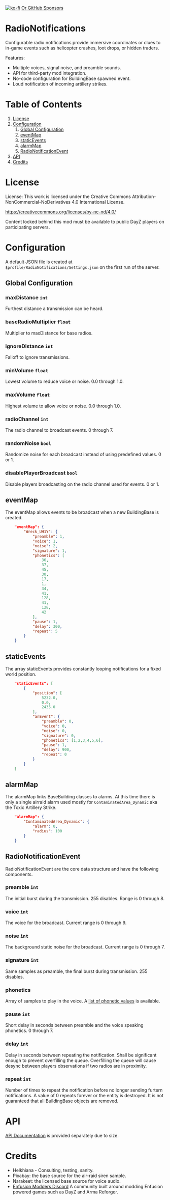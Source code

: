 [![ko-fi](https://ko-fi.com/img/githubbutton_sm.svg)](https://ko-fi.com/O5O33VK5S)
[Or GitHub Sponsors](https://github.com/sponsors/antihax)

# RadioNotifications

Configurable radio notifications provide immersive coordinates or clues to in-game events such as helicopter crashes, loot drops, or hidden traders.

Features:

- Multiple voices, signal noise, and preamble sounds.
- API for third-party mod integration.
- No-code configuration for BuildingBase spawned event.
- Loud notification of incoming artillery strikes.

# Table of Contents

1. [License](#license)
2. [Configuration](#configuration)
   1. [Global Configuration](#global)
   2. [eventMap](#eventmap)
   3. [staticEvents](#staticevents)
   4. [alarmMap](#alarmmap)
   5. [RadioNotificationEvent](#RadioNotificationEvent)
3. [API](#api)
4. [Credits](#credits)

# License

License: This work is licensed under the Creative Commons Attribution-NonCommercial-NoDerivatives 4.0 International License.

https://creativecommons.org/licenses/by-nc-nd/4.0/

Content locked behind this mod must be available to public DayZ players on participating servers.

# Configuration

A default JSON file is created at `$profile/RadioNotifications/Settings.json` on the first run of the server.

## Global Configuration <a name="global"></a>

### maxDistance `int`

Furthest distance a transmission can be heard.

### baseRadioMultiplier `float`

Multiplier to maxDistance for base radios.

### ignoreDistance `int`

Falloff to ignore transmissions.

### minVolume `float`

Lowest volume to reduce voice or noise. 0.0 through 1.0.

### maxVolume `float`

Highest volume to allow voice or noise. 0.0 through 1.0.

### radioChannel `int`

The radio channel to broadcast events. 0 through 7.

### randomNoise `bool`

Randomize noise for each broadcast instead of using predefined values. 0 or 1.

### disablePlayerBroadcast `bool`

Disable players broadcasting on the radio channel used for events. 0 or 1.

## eventMap

The eventMap allows events to be broadcast when a new BuildingBase is created.

```json
    "eventMap": {
        "Wreck_UH1Y": {
            "preamble": 1,
            "voice": 1,
            "noise": 2,
            "signature": 1,
            "phonetics": [
                36,
                37,
                45,
                30,
                17,
                1,
                34,
                41,
                128,
                41,
                128,
                42
            ],
            "pause": 1,
            "delay": 300,
            "repeat": 5
        }
    }
```

## staticEvents

The array staticEvents provides constantly looping notifications for a fixed world position.

```json
    "staticEvents": [
        {
            "position": [
                5232.0,
                0.0,
                2435.0
            ],
            "anEvent": {
                "preamble": 0,
                "voice": 0,
                "noise": 0,
                "signature": 0,
                "phonetics": [1,2,3,4,5,6],
                "pause": 1,
                "delay": 900,
                "repeat": 0
            }
        }
    ]
```

## alarmMap

The alarmMap links BaseBuilding classes to alarms. At this time there is only a single airraid alarm used mostly for `ContaminatedArea_Dynamic` aka the Toxic Artillery Strike.

```json
    "alarmMap": {
        "ContaminatedArea_Dynamic": {
            "alarm": 0,
            "radius": 100
        }
    }
```

## RadioNotificationEvent

RadioNotificationEvent are the core data structure and have the following components.

### preamble `int`

The initial burst during the transmission. 255 disables. Range is 0 through 8.

### voice `int`

The voice for the broadcast. Current range is 0 through 9.

### noise `int`

The background static noise for the broadcast. Current range is 0 through 7.

### signature `int`

Same samples as preamble, the final burst during transmission. 255 disables.

### phonetics

Array of samples to play in the voice. A [list of phonetic values](PHONETICS.md) is available.

### pause `int`

Short delay in seconds between preamble and the voice speaking phonetics. 0 through 7.

### delay `int`

Delay in seconds between repeating the notification. Shall be significant enough to prevent overfilling the queue. Overfilling the queue will cause desync between players observations if two radios are in proximity.

### repeat `int`

Number of times to repeat the notification before no longer sending furtern notifications. A value of 0 repeats forever or the entity is destroyed. It is not guaranteed that all BuildingBase objects are removed.

# API

[API Documentation](API.md) is provided separately due to size.

# Credits

- Helkhiana - Consulting, testing, sanity.
- Pixabay: the base source for the air-raid siren sample.
- Narakeet: the licensed base source for voice audio.
- [Enfusion Modders Discord](https://discord.com/invite/enfusionmodders) A community built around modding Enfusion powered games such as DayZ and Arma Reforger.
